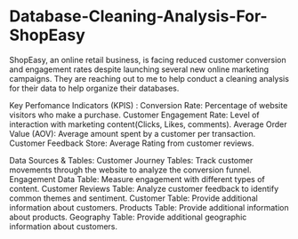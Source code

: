 # Database-Cleaning-Analysis-For-ShopEasy
ShopEasy, an online retail business, is facing reduced customer conversion and engagement rates despite launching several new online marketing campaigns. They are reaching out to me to help conduct a cleaning analysis for their data to help organize their databases.

Key Perfomance Indicators (KPIS) :
Conversion Rate: Percentage of website visitors who make a purchase.
Customer Engagement Rate: Level of interaction with marketing content(Clicks, Likes, comments).
Average Order Value (AOV): Average amount spent by a customer per transaction.
Customer Feedback Store: Average Rating from customer reviews.

Data Sources & Tables:
Customer Journey Tables: Track customer movements through the website to analyze the conversion funnel.
Engagement Data Table: Measure engagement with different types of content.
Customer Reviews Table: Analyze customer feedback to identify common themes and sentiment.
Customer Table: Provide additional information about customers.
Products Table: Provide additional information about products.
Geography Table: Provide additional geographic information about customers.
